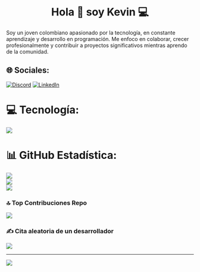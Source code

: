 <h1 align="center">Hola 👋 soy Kevin 💻</h1>
Soy un joven colombiano apasionado por la tecnología, en constante aprendizaje y desarrollo en programación. Me enfoco en colaborar, crecer profesionalmente y contribuir a proyectos significativos mientras aprendo de la comunidad.


## 🌐 Sociales:
[![Discord](https://img.shields.io/badge/Discord-7289DA?style=for-the-badge&logo=discord&logoColor=white)](https://discordapp.com/users/385181387491246080)  [![LinkedIn](https://img.shields.io/badge/LinkedIn-0077B5?style=for-the-badge&logo=linkedin&logoColor=white)](https://www.linkedin.com/in/kevin-villegas-666bb61ab/)

# 💻 Tecnología:
<p align="left">
  <a href="https://skillicons.dev">
    <img src="https://skillicons.dev/icons?i=angular,cs,astro,php,bootstrap,docker,dotnet,css,html,js,express,mysql,postgres,mongodb,netlify,nestjs,git,github,postman,vscode,visualstudio,react,prisma,vite,&perline=12" />
  </a>
</p>

# 📊 GitHub Estadística:
![](https://github-readme-stats.vercel.app/api?username=DaR3k6&theme=radical&hide_border=false&include_all_commits=true&count_private=true)<br/>
![](https://github-readme-streak-stats.herokuapp.com/?user=DaR3k6&theme=radical&hide_border=false)<br/>
![](https://github-readme-stats.vercel.app/api/top-langs/?username=DaR3k6&theme=radical&hide_border=false&include_all_commits=true&count_private=true&layout=compact)

### 🔝 Top Contribuciones Repo
![](https://github-contributor-stats.vercel.app/api?username=DaR3k6&limit=5&theme=dark&combine_all_yearly_contributions=true)

### ✍️ Cita aleatoria de un desarrollador
![](https://quotes-github-readme.vercel.app/api?type=horizontal&theme=radical)

---
[![](https://visitcount.itsvg.in/api?id=DaR3k6&icon=0&color=0)](https://visitcount.itsvg.in)

<!-- Proudly created with GPRM ( https://gprm.itsvg.in ) -->

